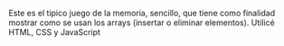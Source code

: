 Este es el tipico juego de la memoria, sencillo, que tiene como finalidad mostrar como se usan los arrays (insertar o eliminar elementos). 
Utilicé HTML, CSS y JavaScript
